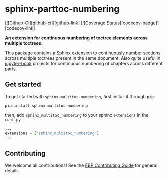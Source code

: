 # sphinx-parttoc-numbering

[![Github-CI][github-ci]][github-link]
[![Coverage Status][codecov-badge]][codecov-link]

**An extension for continuous numbering of toctree elements across multiple toctrees**.

This package contains a [Sphinx](http://www.sphinx-doc.org/en/master/) extension to continuously number sections across multiple toctrees present in the same document. Also quite useful in [jupyter-book](https://jupyterbook.org/) projects for continuous numbering of chapters across different parts.

## Get started

To get started with `sphinx-multitoc-numbering`, first install it through `pip`:

```
pip install sphinx-multitoc-numbering
```

then, add `sphinx_multitoc_numbering` to your sphinx `extensions` in the `conf.py`

```python
...
extensions = ["sphinx_multitoc_numbering"]
...
```

## Contributing

We welcome all contributions! See the [EBP Contributing Guide](https://executablebooks.org/en/latest/contributing.html) for general details.
